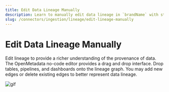 ```yaml
---
title: Edit Data Lineage Manually
description: Learn to manually edit data lineage in `brandName` with step-by-step instructions. Add, modify, and customize lineage connections for better data governance.
slug: /connectors/ingestion/lineage/edit-lineage-manually
---
```


# Edit Data Lineage Manually

Edit lineage to provide a richer understanding of the provenance of data. The OpenMetadata no-code editor provides a drag and drop interface. Drop tables, pipelines, and dashboards onto the lineage graph. You may add new edges or delete existing edges to better represent data lineage.

![gif](/images/v1.8/features/ingestion/lineage/edit-lineage-manually.gif)
